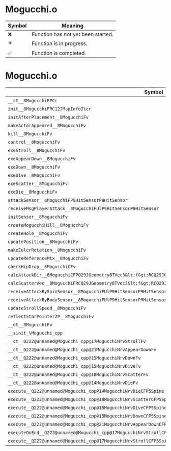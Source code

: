 # Mogucchi.o
| Symbol | Meaning 
| ------------- | ------------- 
| :x: | Function has not yet been started. 
| :eight_pointed_black_star: | Function is in progress. 
| :white_check_mark: | Function is completed. 


# Mogucchi.o
| Symbol | Decompiled? |
| ------------- | ------------- |
| `__ct__8MogucchiFPCc` | :x: |
| `init__8MogucchiFRC12JMapInfoIter` | :x: |
| `initAfterPlacement__8MogucchiFv` | :x: |
| `makeActorAppeared__8MogucchiFv` | :x: |
| `kill__8MogucchiFv` | :x: |
| `control__8MogucchiFv` | :x: |
| `exeStroll__8MogucchiFv` | :x: |
| `exeAppearDown__8MogucchiFv` | :x: |
| `exeDown__8MogucchiFv` | :x: |
| `exeDive__8MogucchiFv` | :x: |
| `exeScatter__8MogucchiFv` | :x: |
| `exeDie__8MogucchiFv` | :x: |
| `attackSensor__8MogucchiFP9HitSensorP9HitSensor` | :x: |
| `receiveMsgPlayerAttack__8MogucchiFUlP9HitSensorP9HitSensor` | :x: |
| `initSensor__8MogucchiFv` | :x: |
| `createMogucchiHill__8MogucchiFv` | :x: |
| `createHole__8MogucchiFv` | :x: |
| `updatePosition__8MogucchiFv` | :x: |
| `makeEulerRotation__8MogucchiFv` | :x: |
| `updateReferenceMtx__8MogucchiFv` | :x: |
| `checkHipDrop__8MogucchiCFv` | :x: |
| `calcAttackDir__8MogucchiCFPQ29JGeometry8TVec3&lt;f&gt;RCQ29JGeometry8TVec3&lt;f&gt;RCQ29JGeometry8TVec3&lt;f&gt;` | :x: |
| `calcScatterVec__8MogucchiFRCQ29JGeometry8TVec3&lt;f&gt;RCQ29JGeometry8TVec3&lt;f&gt;` | :x: |
| `receiveAttackBySpinSensor__8MogucchiFUlP9HitSensorP9HitSensor` | :x: |
| `receiveAttackByBodySensor__8MogucchiFUlP9HitSensorP9HitSensor` | :x: |
| `updateStrollSpeed__8MogucchiFv` | :x: |
| `reflectStarPointer2P__8MogucchiFv` | :x: |
| `__dt__8MogucchiFv` | :x: |
| `__sinit_\Mogucchi_cpp` | :x: |
| `__ct__Q222@unnamed@Mogucchi_cpp@17MogucchiNrvStrollFv` | :x: |
| `__ct__Q222@unnamed@Mogucchi_cpp@21MogucchiNrvAppearDownFv` | :x: |
| `__ct__Q222@unnamed@Mogucchi_cpp@15MogucchiNrvDownFv` | :x: |
| `__ct__Q222@unnamed@Mogucchi_cpp@15MogucchiNrvDiveFv` | :x: |
| `__ct__Q222@unnamed@Mogucchi_cpp@18MogucchiNrvScatterFv` | :x: |
| `__ct__Q222@unnamed@Mogucchi_cpp@14MogucchiNrvDieFv` | :x: |
| `execute__Q222@unnamed@Mogucchi_cpp@14MogucchiNrvDieCFP5Spine` | :x: |
| `execute__Q222@unnamed@Mogucchi_cpp@18MogucchiNrvScatterCFP5Spine` | :x: |
| `execute__Q222@unnamed@Mogucchi_cpp@15MogucchiNrvDiveCFP5Spine` | :x: |
| `execute__Q222@unnamed@Mogucchi_cpp@15MogucchiNrvDownCFP5Spine` | :x: |
| `execute__Q222@unnamed@Mogucchi_cpp@21MogucchiNrvAppearDownCFP5Spine` | :x: |
| `executeOnEnd__Q222@unnamed@Mogucchi_cpp@17MogucchiNrvStrollCFP5Spine` | :x: |
| `execute__Q222@unnamed@Mogucchi_cpp@17MogucchiNrvStrollCFP5Spine` | :x: |
